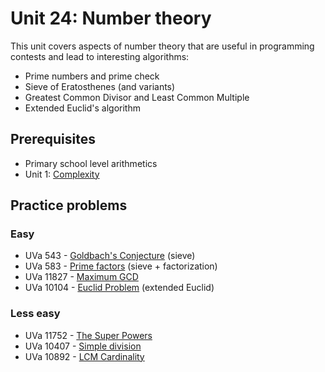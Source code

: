 # Unit 24: Number theory

This unit covers aspects of number theory that are useful in programming contests and lead to interesting algorithms:
- Prime numbers and prime check
- Sieve of Eratosthenes (and variants)
- Greatest Common Divisor and Least Common Multiple
- Extended Euclid's algorithm

## Prerequisites
- Primary school level arithmetics
- Unit 1: [Complexity](../01-complexity)

## Practice problems

### Easy
- UVa 543 - [Goldbach's Conjecture](https://uva.onlinejudge.org/index.php?option=com_onlinejudge&Itemid=8&category=24&page=show_problem&problem=484) (sieve)
- UVa 583 - [Prime factors](https://uva.onlinejudge.org/index.php?option=com_onlinejudge&Itemid=8&category=24&page=show_problem&problem=524) (sieve + factorization)
- UVa 11827 - [Maximum GCD](https://uva.onlinejudge.org/index.php?option=com_onlinejudge&Itemid=8&category=24&page=show_problem&problem=2927)
- UVa 10104 - [Euclid Problem](https://uva.onlinejudge.org/index.php?option=com_onlinejudge&Itemid=8&category=24&page=show_problem&problem=1045) (extended Euclid)

### Less easy
- UVa 11752 - [The Super Powers](https://uva.onlinejudge.org/index.php?option=com_onlinejudge&Itemid=8&category=24&page=show_problem&problem=2852)
- UVa 10407 - [Simple division](https://uva.onlinejudge.org/index.php?option=com_onlinejudge&Itemid=8&category=24&page=show_problem&problem=1348)
- UVa 10892 - [LCM Cardinality](https://uva.onlinejudge.org/index.php?option=com_onlinejudge&Itemid=8&category=24&page=show_problem&problem=1833)
